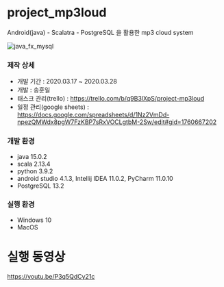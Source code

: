 # project_mp3loud
 Android(java) - Scalatra - PostgreSQL 을 활용한 mp3 cloud system
 
 ![java_fx_mysql](https://i.imgur.com/3B7S1NW.png)
 
 ### 제작 상세
 * 개발 기간 : 2020.03.17 ~ 2020.03.28
 * 개발 : 송훈일
 * 태스크 관리(trello) : https://trello.com/b/q9B3lXpS/project-mp3loud
 * 일정 관리(google sheets) : https://docs.google.com/spreadsheets/d/1Nz2VmDd-npezQMWdx8pgW7FzKBP7sRxVOCLgtbM-2Sw/edit#gid=1760667202

### 개발 환경
 - java 15.0.2
 - scala 2.13.4
 - python 3.9.2
 - android studio 4.1.3, Intellij IDEA 11.0.2, PyCharm 11.0.10
 - PostgreSQL 13.2

### 실행 환경
 * Windows 10
 * MacOS

# 실행 동영상
https://youtu.be/P3q5QdCy21c


